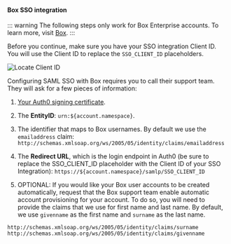 #### Box SSO integration

::: warning
The following steps only work for Box Enterprise accounts. To learn more, visit [Box](https://www.box.com/).
:::

Before you continue, make sure you have your SSO integration Client ID. You will use the Client ID to replace the `SSO_CLIENT_ID` placeholders.

![Locate Client ID](https://auth0.com/docs/media/articles/dashboard/sso-integrations/dashboard-integrations-sso-create_view-tutorial.png)

Configuring SAML SSO with Box requires you to call their support team. They will ask for a few pieces of information:

1. [Your Auth0 signing certificate](https://${account.namespace}/pem).

2. The **EntityID**: `urn:${account.namespace}`.

3. The identifier that maps to Box usernames. By default we use the `emailaddress` claim:
`http://schemas.xmlsoap.org/ws/2005/05/identity/claims/emailaddress`

4. The **Redirect URL**, which is the login endpoint in Auth0 (be sure to replace the SSO_CLIENT_ID placeholder with the Client ID of your SSO Integration):
`https://${account.namespace}/samlp/SSO_CLIENT_ID`

5. OPTIONAL: If you would like your Box user accounts to be created automatically, request that the Box support team enable automatic account provisioning for your account. To do so, you will need to provide the claims that we use for first name and last name. By default, we use `givenname` as the first name and `surname` as the last name.

```text
http://schemas.xmlsoap.org/ws/2005/05/identity/claims/surname
http://schemas.xmlsoap.org/ws/2005/05/identity/claims/givenname
```
